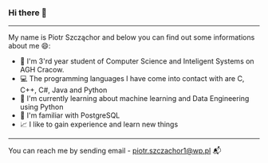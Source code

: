 ### Hi there 👋
---
My name is Piotr Szcząchor and below you can find out some informations about me :smile::
- :book: I'm 3'rd year student of Computer Science and Inteligent Systems on AGH Cracow.
- :computer: The programming languages I have come into contact with are C, C++, C#, Java and Python
- :snake: I'm currently learning about machine learning and Data Engineering using Python
- :elephant: I'm familiar with PostgreSQL
- :chart_with_upwards_trend: I like to gain experience and learn new things

---
You can reach me by sending email - piotr.szczachor1@wp.pl :mailbox_with_mail:

<!--
**PiotrSzczachor/PiotrSzczachor** is a ✨ _special_ ✨ repository because its `README.md` (this file) appears on your GitHub profile.

Here are some ideas to get you started:

- 🔭 I’m currently working on ...
- 🌱 I’m currently learning ...
- 👯 I’m looking to collaborate on ...
- 🤔 I’m looking for help with ...
- 💬 Ask me about ...
- 📫 How to reach me: ...
- 😄 Pronouns: ...
- ⚡ Fun fact: ...
-->
